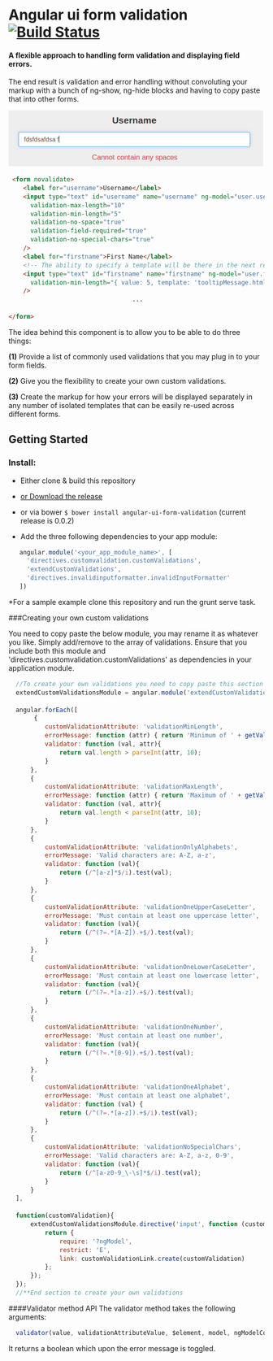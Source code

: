 # Angular ui form validation &nbsp;[![Build Status](https://travis-ci.org/nelsonomuto/angular-ui-form-validation.png?branch=master)](https://travis-ci.org/nelsonomuto/angular-ui-form-validation)

#### A flexible approach to handling form validation and displaying field errors.
The end result is validation and error handling without convoluting your markup with a bunch of ng-show, ng-hide blocks and having to copy paste that into other forms.

![custom validation message for no space](/errorMessageNoSpace.png "validation-no-space")
```html
 <form novalidate>    
    <label for="username">Username</label>
    <input type="text" id="username" name="username" ng-model="user.username"
      validation-max-length="10"
      validation-min-length="5"
      validation-no-space="true"
      validation-field-required="true"
      validation-no-special-chars="true"
    />
    <label for="firstname">First Name</label>
    <!-- The ability to specify a template will be there in the next release -->
    <input type="text" id="firstname" name="firstname" ng-model="user.firstname"
      validation-min-length="{ value: 5, template: 'tooltipMessage.html' }"  
    />
                                  ...

</form>
```
>
The idea behind this component is to allow you to be able to do three things:

**(1)** Provide a list of commonly used validations that you may plug in to your form fields.

**(2)** Give you the flexibility to create your own custom validations.

**(3)** Create the markup for how your errors will be displayed separately in any number of isolated templates that can be easily re-used across different forms. 

## Getting Started

### Install:
 - Either clone & build this repository
 - [or Download the release](https://github.com/nelsonomuto/angular-ui-form-validation/blob/master/dist/angular-ui-form-validation.js)
 - or via bower `$ bower install angular-ui-form-validation` (current release is 0.0.2)
 
 - Add the three following dependencies to your app module:
 ```javascript
    angular.module('<your_app_module_name>', [
      'directives.customvalidation.customValidations',
      'extendCustomValidations',
      'directives.invalidinputformatter.invalidInputFormatter'
    ])
 ```

*For a sample example clone this repository and run the grunt serve task.

###Creating your own custom validations

  You need to copy paste the below module, you may rename it as whatever you like. Simply add/remove to the array of validations. Ensure that you include both this module and 'directives.customvalidation.customValidations' as dependencies in your application module.

  ```js
    //To create your own validations you need to copy paste this section
    extendCustomValidationsModule = angular.module('extendCustomValidationsModule', ['directives.customvalidation.customValidations']);

    angular.forEach([
         {
            customValidationAttribute: 'validationMinLength',
            errorMessage: function (attr) { return 'Minimum of ' + getValidationAttributeValue(attr) + ' characters'; },
            validator: function (val, attr){
                return val.length > parseInt(attr, 10);    
            }   
        },
        {
            customValidationAttribute: 'validationMaxLength',
            errorMessage: function (attr) { return 'Maximum of ' + getValidationAttributeValue(attr) + ' characters'; },
            validator: function (val, attr){
                return val.length < parseInt(attr, 10);
            }   
        },
        {
            customValidationAttribute: 'validationOnlyAlphabets',
            errorMessage: 'Valid characters are: A-Z, a-z',
            validator: function (val){
                return (/^[a-z]*$/i).test(val);    
            }
        },
        {
            customValidationAttribute: 'validationOneUpperCaseLetter',
            errorMessage: 'Must contain at least one uppercase letter',
            validator: function (val){
                return (/^(?=.*[A-Z]).+$/).test(val);    
            }
        },
        {
            customValidationAttribute: 'validationOneLowerCaseLetter',
            errorMessage: 'Must contain at least one lowercase letter',
            validator: function (val){
                return (/^(?=.*[a-z]).+$/).test(val);    
            }
        },
        {
            customValidationAttribute: 'validationOneNumber',
            errorMessage: 'Must contain at least one number',
            validator: function (val){
                return (/^(?=.*[0-9]).+$/).test(val);    
            }
        },
        {
            customValidationAttribute: 'validationOneAlphabet',
            errorMessage: 'Must contain at least one alphabet',
            validator: function (val) {
                return (/^(?=.*[a-z]).+$/i).test(val);    
            }
        },
        {
            customValidationAttribute: 'validationNoSpecialChars',
            errorMessage: 'Valid characters are: A-Z, a-z, 0-9',
            validator: function (val){
                return (/^[a-z0-9_\-\s]*$/i).test(val);
            }
        }
    ], 

    function(customValidation){
        extendCustomValidationsModule.directive('input', function (customValidationLink) {
            return {
                require: '?ngModel',
                restrict: 'E',
                link: customValidationLink.create(customValidation)
            };
        });   
    });
    //**End section to create your own validations
  ```
####Validator method API
  The validator method takes the following arguments:

  ```javascript
    validator(value, validationAttributeValue, $element, model, ngModelController) { return true; }    
  ```
  It returns a boolean which upon the error message is toggled.